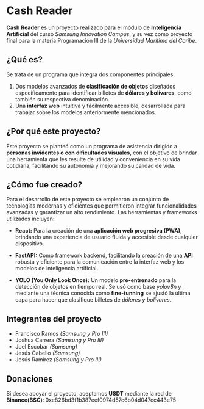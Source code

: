 # Cash Reader

**Cash Reader** es un proyecto realizado para el módulo de **Inteligencia Artificial** del curso *Samsung Innovation Campus*, y su vez como proyecto final para la materia Programación III de la *Universidad Marítima del Caribe*.

## ¿Qué es?

Se trata de un programa que integra dos componentes principales:

1. Dos modelos avanzados de **clasificación de objetos** diseñados específicamente para identificar billetes de **dólares y bolívares**, como también su respectiva denominación.
2. Una **interfaz web** intuitiva y fácilmente accesible, desarrollada para trabajar sobre los modelos anteriormente mencionados.

## ¿Por qué este proyecto?
Este proyecto se planteó como un programa de asistencia dirigido a **personas invidentes o con dificultades visuales**, con el objetivo de brindar una herramienta que les resulte de utilidad y conveniencia en su vida cotidiana, facilitando su autonomía y mejorando su calidad de vida.

## ¿Cómo fue creado?
Para el desarrollo de este proyecto se emplearon un conjunto de tecnologías modernas y eficientes que permitieron integrar funcionalidades avanzadas y garantizar un alto rendimiento. Las herramientas y frameworks utilizados incluyen:

- **React:** Para la creación de una **aplicación web progresiva (PWA)**, brindando una experiencia de usuario fluida y accesible desde cualquier dispositivo.

- **FastAPI:** Como framework backend, facilitando la creación de una **API** robusta y eficiente para la comunicación entre la interfaz web y los modelos de inteligencia artificial.

- **YOLO (You Only Look Once):**  Un modelo **pre-entrenado** para la detección de objetos en tiempo real. Se usó como base *yolov8n* y mediante una técnica conocida como **fine-tunning** se ajustó la última capa para hacer que clasifique billetes de *dólares y bolívares*.

## Integrantes del proyecto
- Francisco Ramos *(Samsung y Pro III)*
- Joshua Carrera *(Samsung y Pro III)*
- Joel Escobar  *(Samsung)*
- Jesús Cabello *(Samsung)*
- Jesús Ramírez *(Samsung y Pro III)*

## Donaciones
Si desea apoyar el proyecto, aceptamos **USDT** mediante la red de **Binance(BSC)**: 0xe826bd3f1b387eef0974d57c6b04d047cc443e75
